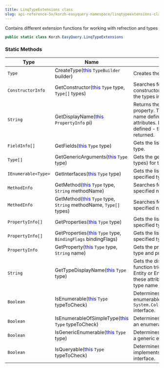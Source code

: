 ```yaml
---
title: LinqTypeExtensions class
slug: api-reference-5x/korzh-easyquery-namespace/linqtypeextensions-class
---
```



Contains different extension functions for working with refrection and types
```csharp
public static class Korzh.EasyQuery.LinqTypeExtensions

```

### Static Methods

| Type | Name | Description | 
| --- | --- | --- | 
| `Type` | CreateType(<span style='color: blue'>this</span> `TypeBuilder` builder) | Creates the type. | 
| `ConstructorInfo` | GetConstructor(<span style='color: blue'>this</span> `Type` type, `Type[]` types) | Searches for a public instance constructor whose parameters match the types in  the specified array. | 
| `String` | GetDisplayName(<span style='color: blue'>this</span> `PropertyInfo` pi) | Returns the display name of the property.  This function tries to get the name defined by Display or DisplayName attributes.  If any of these attributes is not defined - then the property name is returned. | 
| `FieldInfo[]` | GetFields(<span style='color: blue'>this</span> `Type` type) | Gets the list of fields for the specified type. | 
| `Type[]` | GetGenericArguments(<span style='color: blue'>this</span> `Type` type) | Gets the generic arguments (the list of types) for the specified type. | 
| `IEnumerable<Type>` | GetInterfaces(<span style='color: blue'>this</span> `Type` type) | Gets the list of interfaces for the specified type. | 
| `MethodInfo` | GetMethod(<span style='color: blue'>this</span> `Type` type, `String` methodName) | Searches for the public method with the specified name. | 
| `MethodInfo` | GetMethod(<span style='color: blue'>this</span> `Type` type, `String` methodName, `Type[]` types) | Searches for the public method with the specified name. | 
| `PropertyInfo[]` | GetProperties(<span style='color: blue'>this</span> `Type` type) | Gets the list of properties for the specified type. | 
| `PropertyInfo[]` | GetProperties(<span style='color: blue'>this</span> `Type` type, `BindingFlags` bindingFlags) | Gets the list of properties for the specified type. | 
| `PropertyInfo` | GetProperty(<span style='color: blue'>this</span> `Type` type, `String` name) | Gets the property info for the specified type and property name. | 
| `String` | GetTypeDisplayName(<span style='color: blue'>this</span> `Type` type) | Gets the display name of the type.  This function tries to get the name defined by Entity or EntityName attributes.  If any of these attributes is not defined - then the type name is returned. | 
| `Boolean` | IsEnumerable(<span style='color: blue'>this</span> `Type` typeToCheck) | Determines whether the specified type is enumerable (supports `System.Collections.Generic.IEnumerable` interface. | 
| `Boolean` | IsEnumerableOfSimpleType(<span style='color: blue'>this</span> `Type` typeToCheck) | Determines whether the specified type is an enumerable of some simple type . | 
| `Boolean` | IsGenericEnumerable(<span style='color: blue'>this</span> `Type` type) | Determines whether the specified type is a generic enumerable. | 
| `Boolean` | IsQueryable(<span style='color: blue'>this</span> `Type` typeToCheck) | Determines whether the specified type implements `System.Linq.IQueryable` interface. |